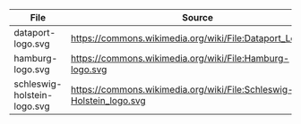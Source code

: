 |File|Source|
|-|-|
|dataport-logo.svg|https://commons.wikimedia.org/wiki/File:Dataport_Logo.svg|
|hamburg-logo.svg|https://commons.wikimedia.org/wiki/File:Hamburg-logo.svg|
|schleswig-holstein-logo.svg|https://commons.wikimedia.org/wiki/File:Schleswig-Holstein_logo.svg|
